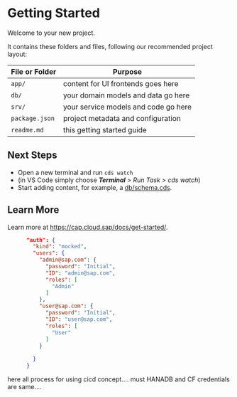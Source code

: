 # Getting Started

Welcome to your new project.

It contains these folders and files, following our recommended project layout:

File or Folder | Purpose
---------|----------
`app/` | content for UI frontends goes here
`db/` | your domain models and data go here
`srv/` | your service models and code go here
`package.json` | project metadata and configuration
`readme.md` | this getting started guide


## Next Steps

- Open a new terminal and run `cds watch`
- (in VS Code simply choose _**Terminal** > Run Task > cds watch_)
- Start adding content, for example, a [db/schema.cds](db/schema.cds).


## Learn More

Learn more at https://cap.cloud.sap/docs/get-started/.


```json
      "auth": {
        "kind": "mocked",
        "users": {
          "admin@sap.com": {
            "password": "Initial",
            "ID": "admin@sap.com",
            "roles": [
              "Admin"
            ]
          },
          "user@sap.com": {
            "password": "Initial",
            "ID": "user@sap.com",
            "roles": [
              "User"
            ]
          }        
  
        }
      }
```

here all process for using cicd concept....
must HANADB and CF credentials are same....